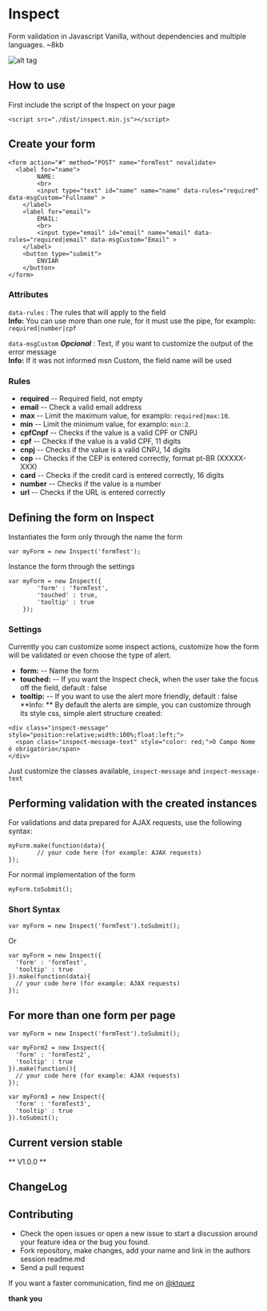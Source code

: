 # Inspect
Form validation in Javascript Vanilla, without dependencies and multiple languages. ~8kb

![alt tag](https://cloud.githubusercontent.com/assets/8084606/13711641/6b5a910e-e79e-11e5-927f-b38ee3f9a0e7.gif)

## How to use
First include the script of the Inspect on your page
```
<script src="./dist/inspect.min.js"></script>
```

## Create your form
```
<form action="#" method="POST" name="formTest" novalidate>
  <label for="name">
		NAME:
		<br>
		<input type="text" id="name" name="name" data-rules="required" data-msgCustom="Fullname" >
	</label>
	<label for="email">
		EMAIL:
		<br>
		<input type="email" id="email" name="email" data-rules="required|email" data-msgCustom="Email" >
	</label>
	<button type="submit">
		ENVIAR
	</button>
</form>
```

### Attributes
`` data-rules `` : The rules that will apply to the field<br>
**Info:** You can use more than one rule, for it must use the pipe, for examplo: `` required|number|cpf ``

`` data-msgCustom `` ***Opcional*** : Text, if you want to customize the output of the error message<br>
**Info:** If it was not informed msn Custom, the field name will be used

### Rules
* **required** -- Required field, not empty <br>
* **email** -- Check a valid email address
* **max** -- Limit the maximum value, for examplo: `` required|max:10 ``. 
* **min** -- Limit the minimum value, for examplo: `` min:2 ``.
* **cpfCnpf** -- Checks if the value is a valid CPF or CNPJ
* **cpf** -- Checks if the value is a valid CPF, 11 digits
* **cnpj** -- Checks if the value is a valid CNPJ, 14 digits
* **cep** -- Checks if the CEP is entered correctly, format pt-BR (XXXXX-XXX)
* **card** -- Checks if the credit card is entered correctly, 16 digits
* **number** -- Checks if the value is a number
* **url** --  Checks if the URL is entered correctly

## Defining the form on Inspect
Instantiates the form only through the name the form
```
var myForm = new Inspect('formTest');
```

Instance the form through the settings
```
var myForm = new Inspect({
		'form' : 'formTest',
		'touched' : true,
		'tooltip' : true
	});
```

### Settings
Currently you can customize some inspect actions, customize how the form will be validated or even choose the type of alert.

* **form:** -- Name the form
* **touched:** -- If you want the Inspect check, when the user take the focus off the field, default : false
* **tooltip:** -- If you want to use the alert more friendly, default : false
**Info: ** By default the alerts are simple, you can customize through its style css, simple alert structure created:
```
<div class="inspect-message" style="position:relative;width:100%;float:left;">
  <span class="inspect-message-text" style="color: red;">O Campo Nome é obrigatório</span>
</div>
```
Just customize the classes available, ``inspect-message`` and ``inspect-message-text``

## Performing validation with the created instances
For validations and data prepared for AJAX requests, use the following syntax:
```
myForm.make(function(data){
		// your code here (for example: AJAX requests)
});
```

For normal implementation of the form
```
myForm.toSubmit();
```

### Short Syntax
```
var myForm = new Inspect('formTest').toSubmit();
```
Or
```
var myForm = new Inspect({
  'form' : 'formTest',
  'tooltip' : true
}).make(function(data){
  // your code here (for example: AJAX requests)
});
```

## For more than one form per page
```
var myForm = new Inspect('formTest').toSubmit();

var myForm2 = new Inspect({
  'form' : 'formTest2',
  'tooltip' : true
}).make(function(){
  // your code here (for example: AJAX requests)
});

var myForm3 = new Inspect({
  'form' : 'formTest3',
  'tooltip' : true
}).toSubmit();
```

## Current version stable
** V1.0.0 **

## ChangeLog

## Contributing
- Check the open issues or open a new issue to start a discussion around your feature idea or the bug you found.
- Fork repository, make changes, add your name and link in the authors session readme.md
- Send a pull request

If you want a faster communication, find me on [@ktquez](https://twitter.com/ktquez)

**thank you**







